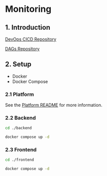 # Monitoring

## 1. Introduction

[DevOps CICD Repository](https://github.com/ThuanNaN/mlops-backend-actions)

[DAGs Repository](https://github.com/ThuanNaN/mlops-dags-actions.git)

## 2. Setup

- Docker
- Docker Compose

### 2.1 Platform

See the [Platform README](./platform/README.md) for more information.

### 2.2 Backend

```bash
cd ./backend

docker compose up -d
```

### 2.3 Frontend

```bash
cd ./frontend

docker compose up -d
```
